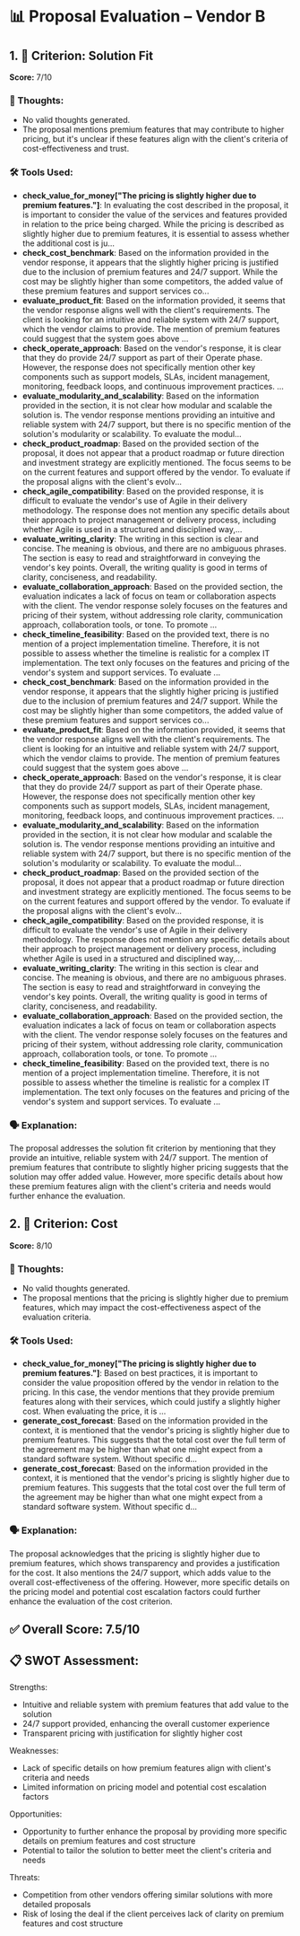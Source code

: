 # 📊 Proposal Evaluation – Vendor B


## 1. 🔹 Criterion: Solution Fit
**Score:** 7/10

### 🧠 Thoughts:
- No valid thoughts generated.
- The proposal mentions premium features that may contribute to higher pricing, but it's unclear if these features align with the client's criteria of cost-effectiveness and trust.

### 🛠️ Tools Used:
- **check\_value\_for\_money["The pricing is slightly higher due to premium features."]**: In evaluating the cost described in the proposal, it is important to consider the value of the services and features provided in relation to the price being charged. While the pricing is described as slightly higher due to premium features, it is essential to assess whether the additional cost is ju...
- **check\_cost\_benchmark**: Based on the information provided in the vendor response, it appears that the slightly higher pricing is justified due to the inclusion of premium features and 24/7 support. While the cost may be slightly higher than some competitors, the added value of these premium features and support services co...
- **evaluate\_product\_fit**: Based on the information provided, it seems that the vendor response aligns well with the client's requirements. The client is looking for an intuitive and reliable system with 24/7 support, which the vendor claims to provide. The mention of premium features could suggest that the system goes above ...
- **check\_operate\_approach**: Based on the vendor's response, it is clear that they do provide 24/7 support as part of their Operate phase. However, the response does not specifically mention other key components such as support models, SLAs, incident management, monitoring, feedback loops, and continuous improvement practices. ...
- **evaluate\_modularity\_and\_scalability**: Based on the information provided in the section, it is not clear how modular and scalable the solution is. The vendor response mentions providing an intuitive and reliable system with 24/7 support, but there is no specific mention of the solution's modularity or scalability.   To evaluate the modul...
- **check\_product\_roadmap**: Based on the provided section of the proposal, it does not appear that a product roadmap or future direction and investment strategy are explicitly mentioned. The focus seems to be on the current features and support offered by the vendor.   To evaluate if the proposal aligns with the client's evolv...
- **check\_agile\_compatibility**: Based on the provided response, it is difficult to evaluate the vendor's use of Agile in their delivery methodology. The response does not mention any specific details about their approach to project management or delivery process, including whether Agile is used in a structured and disciplined way,...
- **evaluate\_writing\_clarity**: The writing in this section is clear and concise. The meaning is obvious, and there are no ambiguous phrases. The section is easy to read and straightforward in conveying the vendor's key points. Overall, the writing quality is good in terms of clarity, conciseness, and readability.
- **evaluate\_collaboration\_approach**: Based on the provided section, the evaluation indicates a lack of focus on team or collaboration aspects with the client. The vendor response solely focuses on the features and pricing of their system, without addressing role clarity, communication approach, collaboration tools, or tone. To promote ...
- **check\_timeline\_feasibility**: Based on the provided text, there is no mention of a project implementation timeline. Therefore, it is not possible to assess whether the timeline is realistic for a complex IT implementation. The text only focuses on the features and pricing of the vendor's system and support services. To evaluate ...
- **check\_cost\_benchmark**: Based on the information provided in the vendor response, it appears that the slightly higher pricing is justified due to the inclusion of premium features and 24/7 support. While the cost may be slightly higher than some competitors, the added value of these premium features and support services co...
- **evaluate\_product\_fit**: Based on the information provided, it seems that the vendor response aligns well with the client's requirements. The client is looking for an intuitive and reliable system with 24/7 support, which the vendor claims to provide. The mention of premium features could suggest that the system goes above ...
- **check\_operate\_approach**: Based on the vendor's response, it is clear that they do provide 24/7 support as part of their Operate phase. However, the response does not specifically mention other key components such as support models, SLAs, incident management, monitoring, feedback loops, and continuous improvement practices. ...
- **evaluate\_modularity\_and\_scalability**: Based on the information provided in the section, it is not clear how modular and scalable the solution is. The vendor response mentions providing an intuitive and reliable system with 24/7 support, but there is no specific mention of the solution's modularity or scalability.   To evaluate the modul...
- **check\_product\_roadmap**: Based on the provided section of the proposal, it does not appear that a product roadmap or future direction and investment strategy are explicitly mentioned. The focus seems to be on the current features and support offered by the vendor.   To evaluate if the proposal aligns with the client's evolv...
- **check\_agile\_compatibility**: Based on the provided response, it is difficult to evaluate the vendor's use of Agile in their delivery methodology. The response does not mention any specific details about their approach to project management or delivery process, including whether Agile is used in a structured and disciplined way,...
- **evaluate\_writing\_clarity**: The writing in this section is clear and concise. The meaning is obvious, and there are no ambiguous phrases. The section is easy to read and straightforward in conveying the vendor's key points. Overall, the writing quality is good in terms of clarity, conciseness, and readability.
- **evaluate\_collaboration\_approach**: Based on the provided section, the evaluation indicates a lack of focus on team or collaboration aspects with the client. The vendor response solely focuses on the features and pricing of their system, without addressing role clarity, communication approach, collaboration tools, or tone. To promote ...
- **check\_timeline\_feasibility**: Based on the provided text, there is no mention of a project implementation timeline. Therefore, it is not possible to assess whether the timeline is realistic for a complex IT implementation. The text only focuses on the features and pricing of the vendor's system and support services. To evaluate ...

### 🗣️ Explanation:
The proposal addresses the solution fit criterion by mentioning that they provide an intuitive, reliable system with 24/7 support. The mention of premium features that contribute to slightly higher pricing suggests that the solution may offer added value. However, more specific details about how these premium features align with the client's criteria and needs would further enhance the evaluation.

## 2. 🔹 Criterion: Cost
**Score:** 8/10

### 🧠 Thoughts:
- No valid thoughts generated.
- The proposal mentions that the pricing is slightly higher due to premium features, which may impact the cost-effectiveness aspect of the evaluation criteria.

### 🛠️ Tools Used:
- **check\_value\_for\_money["The pricing is slightly higher due to premium features."]**: Based on best practices, it is important to consider the value proposition offered by the vendor in relation to the pricing. In this case, the vendor mentions that they provide premium features along with their services, which could justify a slightly higher cost.   When evaluating the price, it is ...
- **generate\_cost\_forecast**: Based on the information provided in the context, it is mentioned that the vendor's pricing is slightly higher due to premium features. This suggests that the total cost over the full term of the agreement may be higher than what one might expect from a standard software system.   Without specific d...
- **generate\_cost\_forecast**: Based on the information provided in the context, it is mentioned that the vendor's pricing is slightly higher due to premium features. This suggests that the total cost over the full term of the agreement may be higher than what one might expect from a standard software system.   Without specific d...

### 🗣️ Explanation:
The proposal acknowledges that the pricing is slightly higher due to premium features, which shows transparency and provides a justification for the cost. It also mentions the 24/7 support, which adds value to the overall cost-effectiveness of the offering. However, more specific details on the pricing model and potential cost escalation factors could further enhance the evaluation of the cost criterion.

## ✅ Overall Score: 7.5/10

## 📋 SWOT Assessment:

Strengths:
- Intuitive and reliable system with premium features that add value to the solution
- 24/7 support provided, enhancing the overall customer experience
- Transparent pricing with justification for slightly higher cost

Weaknesses:
- Lack of specific details on how premium features align with client's criteria and needs
- Limited information on pricing model and potential cost escalation factors

Opportunities:
- Opportunity to further enhance the proposal by providing more specific details on premium features and cost structure
- Potential to tailor the solution to better meet the client's criteria and needs

Threats:
- Competition from other vendors offering similar solutions with more detailed proposals
- Risk of losing the deal if the client perceives lack of clarity on premium features and cost structure